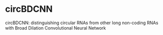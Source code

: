 # circBDCNN
circBDCNN: distinguishing circular RNAs from other long non-coding RNAs with Broad Dilation Convolutional Neural Network
